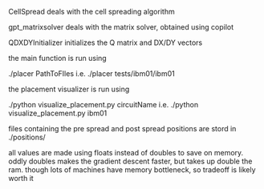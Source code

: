 CellSpread deals with the cell spreading algorithm

gpt_matrixsolver deals with the matrix solver, obtained using copilot

QDXDYInitializer initializes the Q matrix and DX/DY vectors

the main function is run using

./placer PathToFIles i.e. ./placer tests/ibm01/ibm01

the placement visualizer is run using

./python visualize_placement.py circuitName i.e.  ./python visualize_placement.py ibm01


files containing the pre spread and post spread positions are stord in ./positions/

all values are made using floats instead of doubles to save on memory. oddly doubles makes the gradient descent faster, but takes up double the ram. though lots of machines have memory bottleneck, so tradeoff is likely worth it